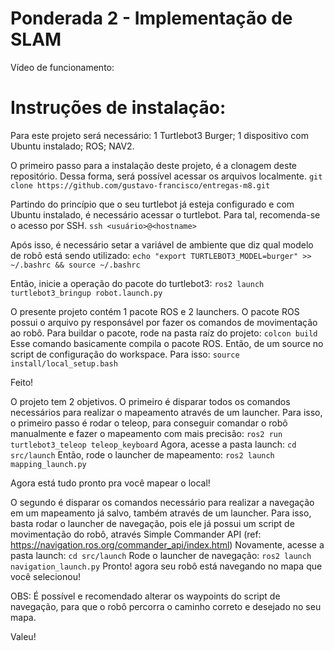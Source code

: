 # Ponderada 2 - Implementação de SLAM

Vídeo de funcionamento:


# Instruções de instalação:
Para este projeto será necessário:
1 Turtlebot3 Burger;
1 dispositivo com Ubuntu instalado;
ROS;
NAV2.

O primeiro passo para a instalação deste projeto, é a clonagem deste repositório. Dessa forma, será possível acessar os arquivos localmente.
`git clone https://github.com/gustavo-francisco/entregas-m8.git`

Partindo do princípio que o seu turtlebot já esteja configurado e com Ubuntu instalado, é necessário acessar o turtlebot. Para tal, recomenda-se o acesso por SSH.
`ssh <usuário>@<hostname>`

Após isso, é necessário setar a variável de ambiente que diz qual modelo de robô está sendo utilizado:
`echo "export TURTLEBOT3_MODEL=burger" >> ~/.bashrc && source ~/.bashrc`

Então, inicie a operação do pacote do turtlebot3:
`ros2 launch turtlebot3_bringup robot.launch.py`

O presente projeto contém 1 pacote ROS e 2 launchers. O pacote ROS possui o arquivo py responsável por fazer os comandos de movimentação ao robô.
Para buildar o pacote, rode na pasta raíz do projeto:
`colcon build`
Esse comando basicamente compila o pacote ROS.
Então, de um source no script de configuração do workspace. Para isso:
`source install/local_setup.bash`

Feito!

O projeto tem 2 objetivos. O primeiro é disparar todos os comandos necessários para realizar o mapeamento através de um launcher.
Para isso, o primeiro passo é rodar o teleop, para conseguir comandar o robô manualmente e fazer o mapeamento com mais precisão:
`ros2 run turtlebot3_teleop teleop_keyboard`
Agora, acesse a pasta launch:
`cd src/launch`
Então, rode o launcher de mapeamento:
`ros2 launch mapping_launch.py`

Agora está tudo pronto pra você mapear o local!

O segundo é disparar os comandos necessário para realizar a navegação em um mapeamento já salvo, também através de um launcher.
Para isso, basta rodar o launcher de navegação, pois ele já possui um script de movimentação do robô, através Simple Commander API (ref: https://navigation.ros.org/commander_api/index.html)
Novamente, acesse a pasta launch:
`cd src/launch`
Rode o launcher de navegação:
`ros2 launch navigation_launch.py`
Pronto! agora seu robô está navegando no mapa que você selecionou!

OBS: É possível e recomendado alterar os waypoints do script de navegação, para que o robô percorra o caminho correto e desejado no seu mapa.

Valeu!